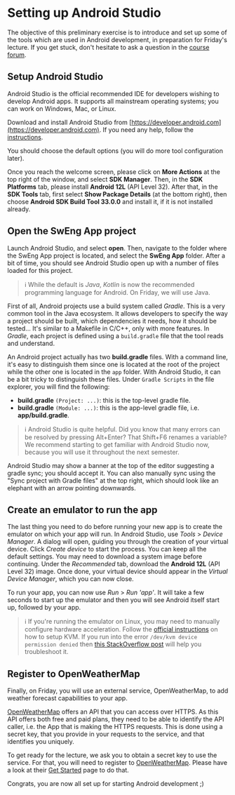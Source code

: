 # Setting up Android Studio

The objective of this preliminary exercise is to introduce and set up some of the tools which are
used in Android development, in preparation for Friday's lecture. If you get stuck, don't hesitate
to ask a question in the [course forum](https://edstem.org/eu/courses/191).

## Setup Android Studio

Android Studio is the official recommended IDE for developers wishing to develop Android apps. It
supports all mainstream operating systems; you can work on Windows, Mac, or Linux.

Download and install Android Studio
from [https://developer.android.com](https://developer.android.com). If you need any help, follow
the [instructions](https://developer.android.com/studio/install.html).

You should choose the default options (you will do more tool configuration later).

Once you reach the welcome screen, please click on **More Actions** at the top right of the window,
and select **SDK Manager**. Then, in the **SDK Platforms** tab, please install **Android 12L** (API
Level 32). After that, in the **SDK Tools** tab, first select **Show Package Details** (at the
bottom right), then choose **Android SDK Build Tool 33.0.0** and install it, if it is not installed
already.

## Open the SwEng App project

Launch Android Studio, and select **open**. Then, navigate to the folder where the SwEng App project
is located, and select the **SwEng App** folder. After a bit of time, you should see Android Studio
open up with a number of files loaded for this project.

> :information_source: While the default is *Java*, *Kotlin* is now the recommended programming language for Android. On Friday, we will use Java.

First of all, Android projects use a build system called *Gradle*. This is a very common tool in the
Java ecosystem. It allows developers to specify the way a project should be built, which
dependencies it needs, how it should be tested... It's similar to a Makefile in C/C++, only with
more features. In *Gradle*, each project is defined using a `build.gradle` file that the tool reads
and understand.

An Android project actually has two **build.gradle** files. With a command line, it's easy to
distinguish them since one is located at the root of the project while the other one is located in
the `app` folder. With Android Studio, it can be a bit tricky to distinguish these files.
Under `Gradle Scripts` in the file explorer, you will find the following:

- **build.gradle** `(Project: ...)`: this is the top-level gradle file.
- **build.gradle** `(Module: ...)`: this is the app-level gradle file, i.e. **app/build.gradle**.

> :information_source: Android Studio is quite helpful. Did you know that many errors can be resolved by pressing Alt+Enter? That Shift+F6 renames a variable? We recommend starting to get familiar with Android Studio now, because you will use it throughout the next semester.

Android Studio may show a banner at the top of the editor suggesting a gradle sync; you should
accept it. You can also manually sync using the "Sync project with Gradle files" at the top right,
which should look like an elephant with an arrow pointing downwards.

## Create an emulator to run the app

The last thing you need to do before running your new app is to create the emulator on which your
app will run. In Android Studio, use *Tools* > *Device Manager*. A dialog will open, guiding you
through the creation of your virtual device. Click *Create device* to start the process. You can
keep all the default settings. You may need to download a system image before continuing. Under
the *Recommended* tab, download the **Android 12L** (API Level 32) image. Once done, your virtual
device should appear in the *Virtual Device Manager*, which you can now close.

To run your app, you can now use *Run* > *Run 'app'*. It will take a few seconds to start up the
emulator and then you will see Android itself start up, followed by your app.

> :information_source: If you're running the emulator on Linux, you may need to manually configure hardware acceleration. Follow the [official instructions](https://developer.android.com/studio/run/emulator-acceleration#vm-linux) on how to setup KVM. If you run into the error `/dev/kvm device permission denied` then [this StackOverflow post](https://stackoverflow.com/questions/37300811/android-studio-dev-kvm-device-permission-denied/45749003) will help you troubleshoot it.

## Register to OpenWeatherMap

Finally, on Friday, you will use an external service, OpenWeatherMap, to add weather forecast
capabilities to your app.

[OpenWeatherMap](https://api.openweathermap.org/) offers an API that you can access over HTTPS. As
this API offers both free and paid plans, they need to be able to identify the API caller, i.e. the
App that is making the HTTPS requests. This is done using a secret key, that you provide in your
requests to the service, and that identifies you uniquely.

To get ready for the lecture, we ask you to obtain a secret key to use the service. For that, you
will need to register to [OpenWeatherMap](https://api.openweathermap.org/). Please have a look at
their [Get Started](https://openweathermap.org/appid) page to do that.

Congrats, you are now all set up for starting Android development ;)
